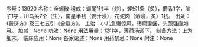 序号：13920
名称：全蝎散
组成：蝎尾1钱半（炒），蜈蚣1条（炙），麝香1字，脑子1字，川乌尖7个（生），南星半钱（姜汁浸），花蛇肉（酒浸，炙）1钱。
出处：《普济方》卷三七五引《全婴方》。
主治：小儿急慢惊风，诸痫涎盛，头颈强直如弓。
加减：None
功效：None
用法用量：1岁1字，薄荷汤调下。
制备方法：上为细末。
临床应用：None
各家论述：None
用药禁忌：None
附注：None
